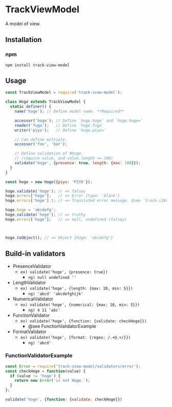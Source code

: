 # TrackViewModel
A model of view.

## Installation

### npm

```shell
npm install track-view-model
```

## Usage

```javascript
const TrackViewModel = require('track-view-model');

class Hoge extends TrackViewModel {
  static definer() {
    name('hoge'); // Define model name. **Required**

    accessor('hoge'); // Define `hoge.hoge` and `hoge.hoge=`
    reader('fuga');   // Define `hoge.fuga`
    writer('piyo');   // Define `hoge.piyo=`

    // Can define multiple.
    accessor('foo', 'bar');

    // Define validation of #hoge.
    // (require value, and value.length <= 100)
    validate('hoge', {presence: true, length: {max: 100}});
  }
}
```

```javascript
const hoge = new Hoge({piyo: 'PIYO'});

hoge.validate('hoge'); // => falsey
hoge.errors['hoge'];   // => Error {type: 'blank'}
hoge.errors['hoge'].t; // => Translated error message. @see `track-i18n`

hoge.hoge = 'abcdefg';
hoge.validate('hoge'); // => truthy
hoge.errors['hoge'];   // => null, undefined (falsey)



hoge.toObject(); // => Object {hoge: 'abcdefg'}
```

## Build-in validators

- PresenceValidator
  - `ex) validate('hoge', {presence: true})`
    - `ng) null undefined ''`
- LengthValidator
  - `ex) validate('hoge', {length: {max: 10, min: 5}})`
    - `ng) 'abcd' 'abcdefghijk'`
- NumericalValidator
  - `ex) validate('hoge', {numerical: {max: 10, min: 5}})`
    - `ng) 4 11 'abc'`
- FunctionValidator
  - `ex) validate('hoge', {function: {validate: checkHoge}})`
    - @see FunctionValidatorExample
- FormatValidator
  - `ex) validate('hoge', {format: {regex: /.+@.+/}})`
    - `ng) 'abcd'`

### FunctionValidatorExample

```javascript
const Error = require('track-view-model/validators/error');
const checkHoge = function(value) {
  if (value != 'hoge') {
    return new Error('is not Hoge.');
  }
};

validate('hoge', {function: {validate: checkHoge}})
```
